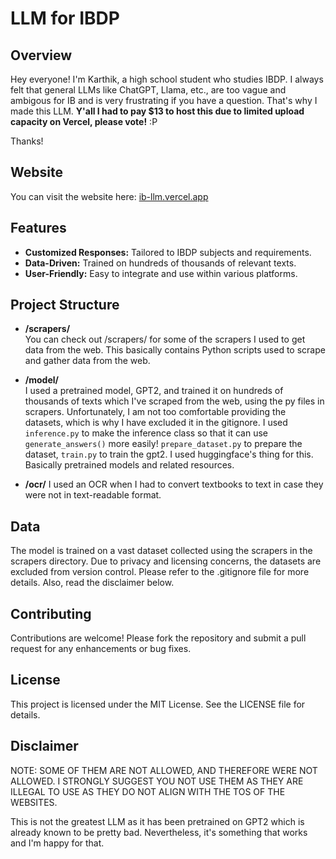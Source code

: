 # LLM for IBDP

## Overview
Hey everyone! I'm Karthik, a high school student who studies IBDP. I always felt that general LLMs like ChatGPT, Llama, etc., are too vague and ambigous for IB and is very frustrating if you have a question. That's why I made this LLM. **Y'all I had to pay $13 to host this due to limited upload capacity on Vercel, please vote!** :P

Thanks!

## Website
You can visit the website here: [ib-llm.vercel.app](https://ib-llm.vercel.app)

## Features
- **Customized Responses:** Tailored to IBDP subjects and requirements.
- **Data-Driven:** Trained on hundreds of thousands of relevant texts.
- **User-Friendly:** Easy to integrate and use within various platforms.

## Project Structure
- **/scrapers/**  
  You can check out /scrapers/ for some of the scrapers I used to get data from the web. This basically contains Python scripts used to scrape and gather data from the web.

- **/model/**  
  I used a pretrained model, GPT2, and trained it on hundreds of thousands of texts which I've scraped from the web, using the py files in scrapers. Unfortunately, I am not too comfortable providing the datasets, which is why I have excluded it in the gitignore. I used `inference.py` to make the inference class so that it can use `generate_answers()` more easily! `prepare_dataset.py` to prepare the dataset, `train.py` to train the gpt2. I used huggingface's thing for this. Basically pretrained models and related resources.

- **/ocr/**
  I used an OCR when I had to convert textbooks to text in case they were not in text-readable format.

## Data
The model is trained on a vast dataset collected using the scrapers in the scrapers directory. Due to privacy and licensing concerns, the datasets are excluded from version control. Please refer to the .gitignore file for more details. Also, read the disclaimer below.

## Contributing
Contributions are welcome! Please fork the repository and submit a pull request for any enhancements or bug fixes.

## License
This project is licensed under the MIT License. See the LICENSE file for details.

## Disclaimer
NOTE: SOME OF THEM ARE NOT ALLOWED, AND THEREFORE WERE NOT ALLOWED. I STRONGLY SUGGEST YOU NOT USE THEM AS THEY ARE ILLEGAL TO USE AS THEY DO NOT ALIGN WITH THE TOS OF THE WEBSITES.

This is not the greatest LLM as it has been pretrained on GPT2 which is already known to be pretty bad. Nevertheless, it's something that works and I'm happy for that.